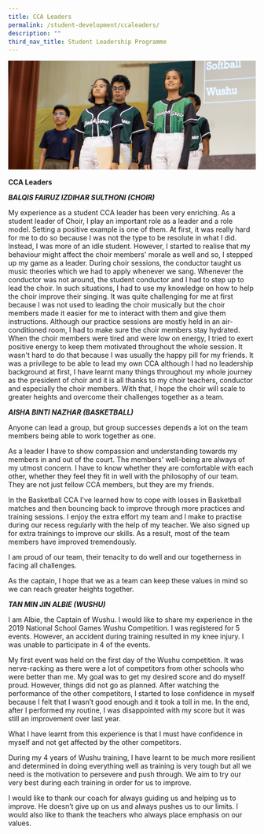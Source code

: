 ```yaml
---
title: CCA Leaders
permalink: /student-development/ccaleaders/
description: ""
third_nav_title: Student Leadership Programme
---
```


![](/images/CCA-Leaders.jpg)

**CCA Leaders**

***BALQIS FAIRUZ IZDIHAR SULTHONI (CHOIR)***

My experience as a student CCA leader has been very enriching. As a student leader of Choir, I play an important role as a leader and a role model. Setting a positive example is one of them. At first, it was really hard for me to do so because I was not the type to be resolute in what I did. Instead, I was more of an idle student. However, I started to realise that my behaviour might affect the choir members' morale as well and so, I stepped up my game as a leader. During choir sessions, the conductor taught us music theories which we had to apply whenever we sang. Whenever the conductor was not around, the student conductor and I had to step up to lead the choir. In such situations, I had to use my knowledge on how to help the choir improve their singing. It was quite challenging for me at first because I was not used to leading the choir musically but the choir members made it easier for me to interact with them and give them instructions. Although our practice sessions are mostly held in an air-conditioned room, I had to make sure the choir members stay hydrated. When the choir members were tired and were low on energy, I tried to exert positive energy to keep them motivated throughout the whole session. It wasn't hard to do that because I was usually the happy pill for my friends. It was a privilege to be able to lead my own CCA although I had no leadership background at first, I have learnt many things throughout my whole journey as the president of choir and it is all thanks to my choir teachers, conductor and especially the choir members. With that, I hope the choir will scale to greater heights and overcome their challenges together as a team.

***AISHA BINTI NAZHAR (BASKETBALL)***

Anyone can lead a group, but group successes depends a lot on the team members being able to work together as one.

As a leader I have to show compassion and understanding towards my members in and out of the court. The members' well-being are always of my utmost concern. I have to know whether they are comfortable with each other, whether they feel they fit in well with the philosophy of our team. They are not just fellow CCA members, but they are my friends.

In the Basketball CCA I've learned how to cope with losses in Basketball matches and then bouncing back to improve through more practices and training sessions. I enjoy the extra effort my team and I make to practise during our recess regularly with the help of my teacher. We also signed up for extra trainings to improve our skills. As a result, most of the team members have improved tremendously.

I am proud of our team, their tenacity to do well and our togetherness in facing all challenges.

As the captain, I hope that we as a team can keep these values in mind so we can reach greater heights together.

***TAN MIN JIN ALBIE (WUSHU)***

I am Albie, the  Captain of Wushu. I would like to share my experience in the 2019 National School Games Wushu Competition. I was registered for 5 events. However, an accident during training resulted in my knee injury. I was unable to participate in 4 of the events.

My first event was held on the first day of the Wushu competition. It was nerve-racking as there were a lot of competitors from other schools who were better than me. My goal was to get my desired score and do myself proud. However, things did not go as planned. After watching the performance of the other competitors, I started to lose confidence in myself because I felt that I wasn’t good enough and it took a toll in me. In the end, after I performed my routine, I was disappointed with my score but it was still an improvement over last year.

What I have learnt from this experience is that I must have confidence in myself and not get affected by the other competitors.

During my 4 years of Wushu training, I have learnt to be much more resilient and determined in doing everything well as training is very tough but all we need is the motivation to persevere and push through. We aim to try our very best during each training in order for us to improve.

I would like to thank our coach for always guiding us and helping us to improve. He doesn’t give up on us and always pushes us to our limits. I would also like to thank the teachers who always place emphasis on our values.